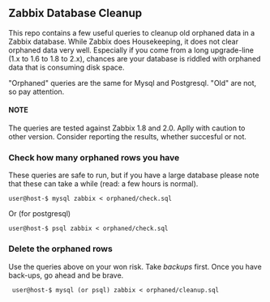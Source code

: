 ## Zabbix Database Cleanup

This repo contains a few useful queries to cleanup old orphaned data in a Zabbix database. While Zabbix does Housekeeping, it does not clear orphaned data very well. Especially if you come from a long upgrade-line (1.x to 1.6 to 1.8 to 2.x), chances are your database is riddled with orphaned data that is consuming disk space.

"Orphaned" queries are the same for Mysql and Postgresql. "Old" are not, so pay attention.

#### NOTE
The queries are tested against Zabbix 1.8 and 2.0. Aplly with caution to other version. Consider reporting the results, whether succesful or not.


### Check how many orphaned rows you have

These queries are safe to run, but if you have a large database please note that these can take a while (read: a few hours is normal).

    user@host-$ mysql zabbix < orphaned/check.sql
Or (for postgresql)

    user@host-$ psql zabbix < orphaned/check.sql

### Delete the orphaned rows

Use the queries above on your won risk. Take *backups* first. Once you have back-ups, go ahead and be brave.

     user@host-$ mysql (or psql) zabbix < orphaned/cleanup.sql
